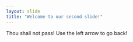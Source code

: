 ```yaml
---
layout: slide
title: "Welcome to our second slide!"
---
```

Thou shall not pass!
Use the left arrow to go back!
